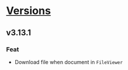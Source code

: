 # [Versions](https://github.com/Tracktor/design-system/releases)

## v3.13.1
### Feat
- Download file when document in `FileViewer`
